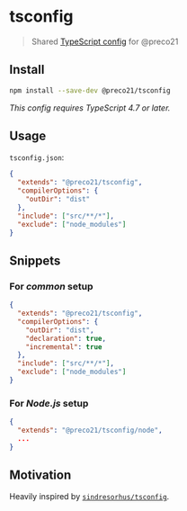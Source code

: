 # tsconfig

> Shared [TypeScript config](https://www.typescriptlang.org/docs/handbook/tsconfig-json.html) for @preco21

## Install

```bash
npm install --save-dev @preco21/tsconfig
```

*This config requires TypeScript 4.7 or later.*

## Usage

`tsconfig.json`:

```json
{
  "extends": "@preco21/tsconfig",
  "compilerOptions": {
    "outDir": "dist"
  },
  "include": ["src/**/*"],
  "exclude": ["node_modules"]
}
```

## Snippets

### For *common* setup

```json
{
  "extends": "@preco21/tsconfig",
  "compilerOptions": {
    "outDir": "dist",
    "declaration": true,
    "incremental": true
  },
  "include": ["src/**/*"],
  "exclude": ["node_modules"]
}
```

### For *Node.js* setup

```json
{
  "extends": "@preco21/tsconfig/node",
  ...
}
```

## Motivation

Heavily inspired by [`sindresorhus/tsconfig`](https://github.com/sindresorhus/tsconfig).
